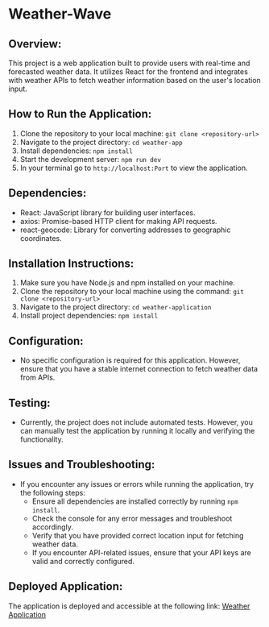 # Weather-Wave

## Overview:
This project is a web application built to provide users with real-time and forecasted weather data. It utilizes React for the frontend and integrates with weather APIs to fetch weather information based on the user's location input.

## How to Run the Application:
1. Clone the repository to your local machine: `git clone <repository-url>`
2. Navigate to the project directory: `cd weather-app`
3. Install dependencies: `npm install`
4. Start the development server: `npm run dev`
5. In your terminal go to `http://localhost:Port` to view the application.

## Dependencies:
- React: JavaScript library for building user interfaces.
- axios: Promise-based HTTP client for making API requests.
- react-geocode: Library for converting addresses to geographic coordinates.

## Installation Instructions:
1. Make sure you have Node.js and npm installed on your machine.
2. Clone the repository to your local machine using the command: `git clone <repository-url>`
3. Navigate to the project directory: `cd weather-application`
4. Install project dependencies: `npm install`

## Configuration:
- No specific configuration is required for this application. However, ensure that you have a stable internet connection to fetch weather data from APIs.

## Testing:
- Currently, the project does not include automated tests. However, you can manually test the application by running it locally and verifying the functionality.

## Issues and Troubleshooting:
- If you encounter any issues or errors while running the application, try the following steps:
  - Ensure all dependencies are installed correctly by running `npm install`.
  - Check the console for any error messages and troubleshoot accordingly.
  - Verify that you have provided correct location input for fetching weather data.
  - If you encounter API-related issues, ensure that your API keys are valid and correctly configured.

## Deployed Application:
The application is deployed and accessible at the following link: [Weather Application](https://vercel.com/kishan-d-rs-projects/weather-app-using-react/F2ZWJmE91RRHmKJTwUJ1kvM4yXCy)


